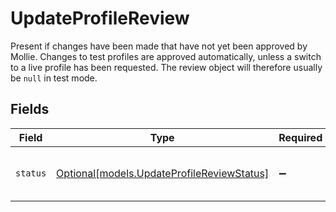 # UpdateProfileReview

Present if changes have been made that have not yet been approved by Mollie. Changes to test profiles are approved
automatically, unless a switch to a live profile has been requested. The review object will therefore usually be
`null` in test mode.


## Fields

| Field                                                                                | Type                                                                                 | Required                                                                             | Description                                                                          | Example                                                                              |
| ------------------------------------------------------------------------------------ | ------------------------------------------------------------------------------------ | ------------------------------------------------------------------------------------ | ------------------------------------------------------------------------------------ | ------------------------------------------------------------------------------------ |
| `status`                                                                             | [Optional[models.UpdateProfileReviewStatus]](../models/updateprofilereviewstatus.md) | :heavy_minus_sign:                                                                   | The status of the requested changes.                                                 | pending                                                                              |